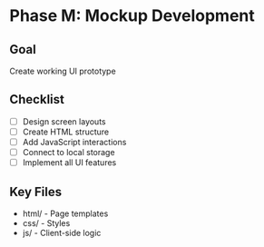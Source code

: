 # Phase M: Mockup Development

## Goal
Create working UI prototype

## Checklist
- [ ] Design screen layouts
- [ ] Create HTML structure
- [ ] Add JavaScript interactions
- [ ] Connect to local storage
- [ ] Implement all UI features

## Key Files
- html/ - Page templates
- css/ - Styles
- js/ - Client-side logic
